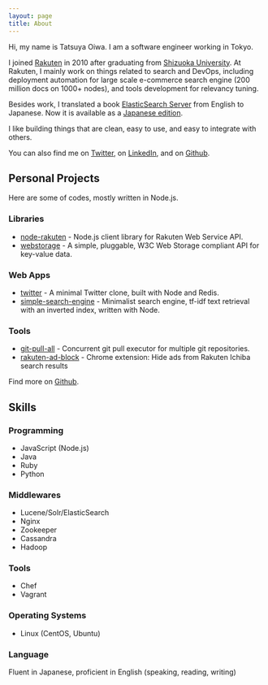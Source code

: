 ```yaml
---
layout: page
title: About
---
```


Hi, my name is Tatsuya Oiwa. I am a software engineer working in Tokyo.

I joined [Rakuten](http://global.rakuten.com/corp/) in 2010 after graduating from [Shizuoka University](https://www.shizuoka.ac.jp/english/subject/index.html). At Rakuten, I mainly work on things related to search and DevOps, including deployment automation for large scale e-commerce search engine (200 million docs on 1000+ nodes), and tools development for relevancy tuning.

Besides work, I translated a book [ElasticSearch Server](https://www.packtpub.com/big-data-and-business-intelligence/elasticsearch-server) from English to Japanese. Now it is available as a [Japanese edition](http://ascii.asciimw.jp/books/books/detail/978-4-04-866202-4.shtml).

I like building things that are clean, easy to use, and easy to integrate with others.

You can also find me on [Twitter](https://twitter.com/tatsuyaoiw), on [LinkedIn](https://www.linkedin.com/in/tatsuyaoiw), and on [Github](https://github.com/tatsuyaoiw).

## Personal Projects

Here are some of codes, mostly written in Node.js.

### Libraries

- [node-rakuten](https://github.com/tatsuyaoiw/node-rakuten) - Node.js client library for Rakuten Web Service API.
- [webstorage](https://github.com/tatsuyaoiw/webstorage) - A simple, pluggable, W3C Web Storage compliant API for key-value data.

### Web Apps

- [twitter](https://github.com/tatsuyaoiw/twitter) - A minimal Twitter clone, built with Node and Redis.
- [simple-search-engine](https://github.com/tatsuyaoiw/simple-search-engine) - Minimalist search engine, tf-idf text retrieval with an inverted index, written with Node.

### Tools

- [git-pull-all](https://github.com/tatsuyaoiw/git-pull-all) - Concurrent git pull executor for multiple git repositories.
- [rakuten-ad-block](https://github.com/tatsuyaoiw/rakuten-ad-block) - Chrome extension: Hide ads from Rakuten Ichiba search results

Find more on [Github](https://github.com/tatsuyaoiw).

## Skills

### Programming

- JavaScript (Node.js)
- Java
- Ruby
- Python

### Middlewares

- Lucene/Solr/ElasticSearch
- Nginx
- Zookeeper
- Cassandra
- Hadoop

### Tools

- Chef
- Vagrant

### Operating Systems

- Linux (CentOS, Ubuntu)

### Language

Fluent in Japanese, proficient in English (speaking, reading, writing)
